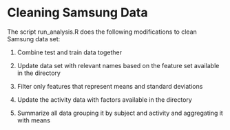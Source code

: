 # Cleaning Samsung Data
The script run_analysis.R does the following modifications to clean Samsung data set:

1. Combine test and train data together

2. Update data set with relevant names based on the feature set available in the directory

3. Filter only features that represent means and standard deviations

4. Update the activity data with factors available in the directory

5. Summarize all data grouping it by subject and activity and aggregating it with means
